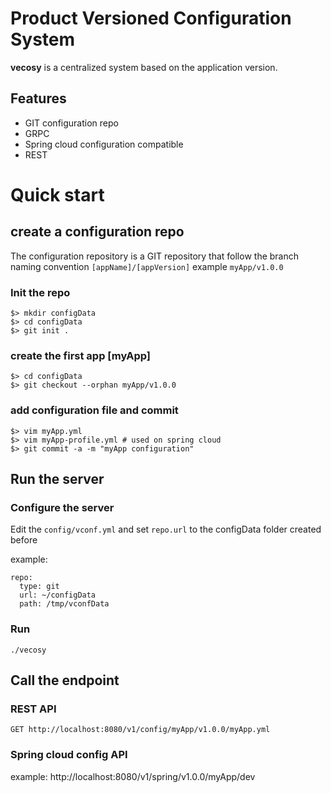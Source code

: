 # Product Versioned Configuration System
**vecosy** is a centralized system based on the application version.


## Features
* GIT configuration repo
* GRPC
* Spring cloud configuration compatible
* REST

# Quick start
## create a configuration repo
The configuration repository is a GIT repository that follow the branch naming convention
``[appName]/[appVersion]``
example
``myApp/v1.0.0``

### Init the repo
```shell script
$> mkdir configData
$> cd configData
$> git init .
```
### create the first app [myApp]
```shell script
$> cd configData
$> git checkout --orphan myApp/v1.0.0
```
### add configuration file and commit
```shell script
$> vim myApp.yml
$> vim myApp-profile.yml # used on spring cloud
$> git commit -a -m "myApp configuration"
```

## Run the server
### Configure the server
Edit the `config/vconf.yml` and set `repo.url` to the configData folder created before

example:
```
repo:
  type: git
  url: ~/configData
  path: /tmp/vconfData
```
### Run
```shell script
./vecosy
```
## Call the endpoint
### REST API
```shell script
GET http://localhost:8080/v1/config/myApp/v1.0.0/myApp.yml
```
### Spring cloud config API
example: http://localhost:8080/v1/spring/v1.0.0/myApp/dev
